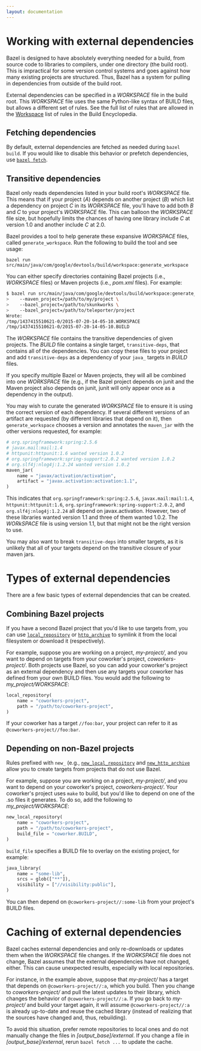 ```yaml
---
layout: documentation
---
```


# Working with external dependencies

Bazel is designed to have absolutely everything needed for a build, from source
code to libraries to compilers, under one directory (the build root). This is
impractical for some version control systems and goes against how many existing
projects are structured. Thus, Bazel has a system for pulling in dependencies
from outside of the build root.

External dependencies can be specified in a _WORKSPACE_ file in the build root.
This _WORKSPACE_ file uses the same Python-like syntax of BUILD files, but
allows a different set of rules. See the full list of rules that are allowed in
the [Workspace](/docs/build-encyclopedia.html) list of rules in the Build
Encyclopedia.

## Fetching dependencies

By default, external dependencies are fetched as needed during `bazel build`. If
you would like to disable this behavior or prefetch dependencies, use
[`bazel fetch`](http://bazel.io/docs/bazel-user-manual.html#fetch).

## Transitive dependencies

Bazel only reads dependencies listed in your build root's _WORKSPACE_ file. This
means that if your project (_A_) depends on another project (_B_) which list a
dependency on project _C_ in its _WORKSPACE_ file, you'll have to add both _B_
and _C_ to your project's _WORKSPACE_ file. This can balloon the _WORKSPACE_
file size, but hopefully limits the chances of having one library include _C_
at version 1.0 and another include _C_ at 2.0.

Bazel provides a tool to help generate these expansive _WORKSPACE_ files, called
`generate_workspace`. Run the following to build the tool and see usage:

```
bazel run src/main/java/com/google/devtools/build/workspace:generate_workspace
```

You can either specify directories containing Bazel projects (i.e., _WORKSPACE_
files) or Maven projects (i.e., _pom.xml_ files).  For example:

```bash
$ bazel run src/main/java/com/google/devtools/build/workspace:generate_workspace -- \
>    --maven_project=/path/to/my/project \
>    --bazel_project=/path/to/skunkworks \
>    --bazel_project=/path/to/teleporter/project
Wrote:
/tmp/1437415510621-0/2015-07-20-14-05-10.WORKSPACE
/tmp/1437415510621-0/2015-07-20-14-05-10.BUILD
```

The _WORKSPACE_ file contains the transitive dependencies of given projects. The
_BUILD_ file contains a single target, `transitive-deps`, that contains all of
the dependencies. You can copy these files to your project and add
`transitive-deps` as a dependency of your `java_` targets in _BUILD_ files.

If you specify multiple Bazel or Maven projects, they will all be combined into
one _WORKSPACE_ file (e.g., if the Bazel project depends on junit and the Maven
project also depends on junit, junit will only appear once as a dependency in
the output).

You may wish to curate the generated _WORKSPACE_ file to ensure it is using the
correct version of each dependency. If several different versions of an artifact
are requested (by different libraries that depend on it), then
`generate_workspace` chooses a version and annotates the `maven_jar` with the
other versions requested, for example:

```python
# org.springframework:spring:2.5.6
# javax.mail:mail:1.4
# httpunit:httpunit:1.6 wanted version 1.0.2
# org.springframework:spring-support:2.0.2 wanted version 1.0.2
# org.slf4j:nlog4j:1.2.24 wanted version 1.0.2
maven_jar(
    name = "javax/activation/activation",
    artifact = "javax.activation:activation:1.1",
)
```

This indicates that `org.springframework:spring:2.5.6`, `javax.mail:mail:1.4`,
`httpunit:httpunit:1.6`, `org.springframework:spring-support:2.0.2`, and
`org.slf4j:nlog4j:1.2.24` all depend on javax.activation. However, two of these
libraries wanted version 1.1 and three of them wanted 1.0.2. The _WORkSPACE_
file is using version 1.1, but that might not be the right version to use.

You may also want to break `transitive-deps` into smaller targets, as it is
unlikely that all of your targets depend on the transitive closure of your
maven jars.

# Types of external dependencies

There are a few basic types of external dependencies that can be created.

## Combining Bazel projects

If you have a second Bazel project that you'd like to use targets from, you can
use
[`local_repository`](http://bazel.io/docs/build-encyclopedia.html#local_repository)
or [`http_archive`](http://bazel.io/docs/build-encyclopedia.html#http_archive)
to symlink it from the local filesystem or download it (respectively).

For example, suppose you are working on a project, _my-project/_, and you want
to depend on targets from your coworker's project, _coworkers-project/_. Both
projects use Bazel, so you can add your coworker's project as an external
dependency and then use any targets your coworker has defined from your own
BUILD files. You would add the following to _my\_project/WORKSPACE_:

```python
local_repository(
    name = "coworkers-project",
    path = "/path/to/coworkers-project",
)
```

If your coworker has a target `//foo:bar`, your project can refer to it as
`@coworkers-project//foo:bar`.

## Depending on non-Bazel projects

Rules prefixed with `new_` (e.g.,
[`new_local_repository`](http://bazel.io/docs/build-encyclopedia.html#new_local_repository)
and [`new_http_archive`](http://bazel.io/docs/build-encyclopedia.html#new_http_archive)
allow you to create targets from projects that do not use Bazel.

For example, suppose you are working on a project, _my-project/_, and you want
to depend on your coworker's project, _coworkers-project/_. Your coworker's
project uses `make` to build, but you'd like to depend on one of the .so files
it generates. To do so, add the following to _my\_project/WORKSPACE_:

```python
new_local_repository(
    name = "coworkers-project",
    path = "/path/to/coworkers-project",
    build_file = "coworker.BUILD",
)
```

`build_file` specifies a BUILD file to overlay on the existing project, for
example:

```python
java_library(
    name = "some-lib",
    srcs = glob(["**"]),
    visibility = ["//visibility:public"],
)
```

You can then depend on `@coworkers-project//:some-lib` from your project's BUILD
files.

# Caching of external dependencies

Bazel caches external dependencies and only re-downloads or updates them when
the _WORKSPACE_ file changes. If the _WORKSPACE_ file does not change, Bazel
assumes that the external dependencies have not changed, either. This can cause
unexpected results, especially with local repositories.

For instance, in the example above, suppose that _my-project/_ has a target that
depends on `@coworkers-project//:a`, which you build. Then you change to
_coworkers-project/_ and pull the latest updates to their library, which changes
the behavior of `@coworkers-project//:a`. If you go back to _my-project/_ and
build your target again, it will assume `@coworkers-project//:a` is already
up-to-date and reuse the cached library (instead of realizing that the sources
have changed and, thus, rebuilding).

To avoid this situation, prefer remote repositories to local ones and do not
manually change the files in _\[output\_base\]/external_. If you change a file
in _\[output\_base\]/external_, rerun `bazel fetch ...` to update the cache.

